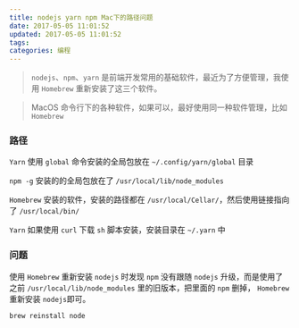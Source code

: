 ```yaml
---
title: nodejs yarn npm Mac下的路径问题
date: 2017-05-05 11:01:52
updated: 2017-05-05 11:01:52
tags:
categories: 编程
---
```


> `nodejs`、`npm`、`yarn` 是前端开发常用的基础软件，最近为了方便管理，我使用 `Homebrew` 重新安装了这三个软件。

> MacOS 命令行下的各种软件，如果可以，最好使用同一种软件管理，比如 `Homebrew`

### 路径

`Yarn` 使用 `global` 命令安装的全局包放在 `~/.config/yarn/global` 目录

`npm -g` 安装的的全局包放在了 `/usr/local/lib/node_modules`

`Homebrew` 安装的软件，安装的路径都在 `/usr/local/Cellar/`，然后使用链接指向了 `/usr/local/bin/`

`Yarn` 如果使用 `curl` 下载 `sh` 脚本安装，安装目录在 `~/.yarn` 中

### 问题

使用 `Homebrew` 重新安装 `nodejs` 时发现 `npm` 没有跟随 `nodejs` 升级，而是使用了之前 `/usr/local/lib/node_modules` 里的旧版本，把里面的 `npm` 删掉， `Homebrew` 重新安装 `nodejs`即可。

```javascript
brew reinstall node
```
